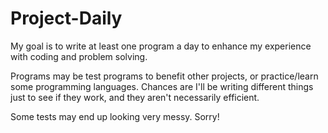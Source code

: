 Project-Daily
=============

My goal is to write at least one program a day to enhance my experience with coding and problem solving.

Programs may be test programs to benefit other projects, or practice/learn some programming languages. Chances are I'll be writing different things just to see if they work, and they aren't necessarily efficient. 

Some tests may end up looking very messy. Sorry!
